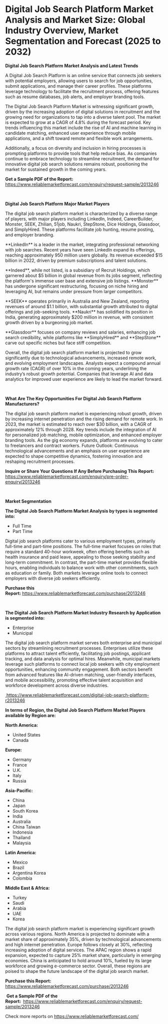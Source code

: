 <p><h1>Digital Job Search Platform Market Analysis and Market Size: Global Industry Overview, Market Segmentation and Forecast (2025 to 2032)</h1></p><p><strong>Digital Job Search Platform Market Analysis and Latest Trends</strong></p>
<p><p>A Digital Job Search Platform is an online service that connects job seekers with potential employers, allowing users to search for job opportunities, submit applications, and manage their career profiles. These platforms leverage technology to facilitate the recruitment process, offering features such as resume databases, job alerts, and employer branding tools.</p><p>The Digital Job Search Platform Market is witnessing significant growth, driven by the increasing adoption of digital solutions in recruitment and the growing need for organizations to tap into a diverse talent pool. The market is expected to grow at a CAGR of 4.8% during the forecast period. Key trends influencing this market include the rise of AI and machine learning in candidate matching, enhanced user experience through mobile applications, and a shift toward remote and flexible work arrangements.</p><p>Additionally, a focus on diversity and inclusion in hiring processes is prompting platforms to provide tools that help reduce bias. As companies continue to embrace technology to streamline recruitment, the demand for innovative digital job search solutions remains robust, positioning the market for sustained growth in the coming years.</p></p>
<p><strong>Get a Sample PDF of the Report:&nbsp;</strong> <a href="https://www.reliablemarketforecast.com/enquiry/request-sample/2013246?utm_campaign=2450&utm_medium=2&utm_source=Github&utm_content=ia&utm_term=11032025&utm_id=digital-job-search-platform">https://www.reliablemarketforecast.com/enquiry/request-sample/2013246</a></p>
<p>&nbsp;</p>
<p><strong>Digital Job Search Platform Major Market Players</strong></p>
<p><p>The digital job search platform market is characterized by a diverse range of players, with major players including LinkedIn, Indeed, CareerBuilder, Monster, SEEK, Zhilian, 51job, Naukri, StepStone, Dice Holdings, Glassdoor, and SimplyHired. These platforms facilitate job hunting, resume posting, and employer branding.</p><p>**LinkedIn** is a leader in the market, integrating professional networking with job searches. Recent years have seen LinkedIn expand its offerings, reaching approximately 950 million users globally. Its revenue exceeded $15 billion in 2022, driven by premium subscriptions and talent solutions.</p><p>**Indeed**, while not listed, is a subsidiary of Recruit Holdings, which garnered about $5 billion in global revenue from its jobs segment, reflecting the platform's immense user base and extensive job listings. **Monster** has undergone significant restructuring, focusing on niche hiring and leveraging AI, but remains under pressure from larger competitors.</p><p>**SEEK** operates primarily in Australia and New Zealand, reporting revenues of around $1.1 billion, with substantial growth attributed to digital offerings and job-seeking tools. **Naukri** has solidified its position in India, generating approximately $200 million in revenue, with consistent growth driven by a burgeoning job market.</p><p>**Glassdoor** focuses on company reviews and salaries, enhancing job search credibility, while platforms like **SimplyHired** and **StepStone** carve out specific niches but face stiff competition.</p><p>Overall, the digital job search platform market is projected to grow significantly due to technological advancements, increased remote work, and evolving employment landscapes. Analysts expect a compound annual growth rate (CAGR) of over 10% in the coming years, underlining the industry’s robust growth potential. Companies that leverage AI and data analytics for improved user experience are likely to lead the market forward.</p></p>
<p>&nbsp;</p>
<p><strong>What Are The Key Opportunities For Digital Job Search Platform Manufacturers?</strong></p>
<p><p>The digital job search platform market is experiencing robust growth, driven by increasing internet penetration and the rising demand for remote work. In 2023, the market is estimated to reach over $30 billion, with a CAGR of approximately 12% through 2028. Key trends include the integration of AI for personalized job matching, mobile optimization, and enhanced employer branding tools. As the gig economy expands, platforms are evolving to cater to freelancers and contract workers. Future Outlook: Continuous technological advancements and an emphasis on user experience are expected to shape competitive dynamics, fostering innovation and reshaping recruitment processes.</p></p>
<p><strong>Inquire or Share Your Questions If Any Before Purchasing This Report:</strong> <a href="https://www.reliablemarketforecast.com/enquiry/pre-order-enquiry/2013246?utm_campaign=2450&utm_medium=2&utm_source=Github&utm_content=ia&utm_term=11032025&utm_id=digital-job-search-platform">https://www.reliablemarketforecast.com/enquiry/pre-order-enquiry/2013246</a></p>
<p>&nbsp;</p>
<p><strong>Market Segmentation</strong></p>
<p><strong>The Digital Job Search Platform Market Analysis by types is segmented into:</strong></p>
<p><ul><li>Full Time</li><li>Part Time</li></ul></p>
<p><p>Digital job search platforms cater to various employment types, primarily full-time and part-time positions. The full-time market focuses on roles that require a standard 40-hour workweek, often offering benefits such as health insurance and paid leave, appealing to those seeking stability and long-term commitment. In contrast, the part-time market provides flexible hours, enabling individuals to balance work with other commitments, such as education or family. Both markets leverage online tools to connect employers with diverse job seekers efficiently.</p></p>
<p><strong>Purchase this Report:&nbsp;</strong><a href="https://www.reliablemarketforecast.com/purchase/2013246?utm_campaign=2450&utm_medium=2&utm_source=Github&utm_content=ia&utm_term=11032025&utm_id=digital-job-search-platform">https://www.reliablemarketforecast.com/purchase/2013246</a></p>
<p>&nbsp;</p>
<p><strong>The Digital Job Search Platform Market Industry Research by Application is segmented into:</strong></p>
<p><ul><li>Enterprise</li><li>Municipal</li></ul></p>
<p><p>The digital job search platform market serves both enterprise and municipal sectors by streamlining recruitment processes. Enterprises utilize these platforms to attract talent efficiently, facilitating job postings, applicant tracking, and data analysis for optimal hires. Meanwhile, municipal markets leverage such platforms to connect local job seekers with city employment opportunities, enhancing community engagement. Both sectors benefit from advanced features like AI-driven matching, user-friendly interfaces, and mobile accessibility, promoting effective talent acquisition and workforce development across diverse industries.</p></p>
<p><a href="https://www.reliablemarketforecast.com/digital-job-search-platform-r2013246?utm_campaign=2450&utm_medium=2&utm_source=Github&utm_content=ia&utm_term=11032025&utm_id=digital-job-search-platform">&nbsp;https://www.reliablemarketforecast.com/digital-job-search-platform-r2013246</a></p>
<p><strong>In terms of Region, the Digital Job Search Platform Market Players available by Region are:</strong></p>
<p>
    <p> <strong> North America: </strong>
        <ul>
            <li>United States</li>
            <li>Canada</li>
        </ul>
        </p> 
    <p> <strong> Europe: </strong>
        <ul>
            <li>Germany</li>
            <li>France</li>
            <li>U.K.</li>
            <li>Italy</li>
            <li>Russia</li>
        </ul>
        </p> 
    <p> <strong> Asia-Pacific: </strong>
        <ul>
            <li>China</li>
            <li>Japan</li>
            <li>South Korea</li>
            <li>India</li>
            <li>Australia</li>
            <li>China Taiwan</li>
            <li>Indonesia</li>
            <li>Thailand</li>
            <li>Malaysia</li>
        </ul>
        </p> 
    <p> <strong> Latin America: </strong>
        <ul>
            <li>Mexico</li>
            <li>Brazil</li>
            <li>Argentina Korea</li>
            <li>Colombia</li>
        </ul>
        </p> 
    <p> <strong> Middle East & Africa: </strong>
        <ul>
            <li>Turkey</li>
            <li>Saudi</li>
            <li>Arabia</li>
            <li>UAE</li>
            <li>Korea</li>
        </ul>
    </p>
    </p>
<p><p>The digital job search platform market is experiencing significant growth across various regions. North America is projected to dominate with a market share of approximately 35%, driven by technological advancements and high internet penetration. Europe follows closely at 30%, reflecting increasing adoption of digital services. The APAC region shows a rapid expansion, expected to capture 25% market share, particularly in emerging economies. China is anticipated to hold around 10%, fueled by its large workforce and growing e-commerce sector. Overall, these regions are poised to shape the future landscape of the digital job search market.</p></p>
<p><strong>Purchase this Report: </strong><a href="https://www.reliablemarketforecast.com/purchase/2013246?utm_campaign=2450&utm_medium=2&utm_source=Github&utm_content=ia&utm_term=11032025&utm_id=digital-job-search-platform">https://www.reliablemarketforecast.com/purchase/2013246</a></p>
<p>&nbsp;<strong>Get a Sample PDF of the Report:&nbsp;&nbsp;</strong><a href="https://www.reliablemarketforecast.com/enquiry/request-sample/2013246?utm_campaign=2450&utm_medium=2&utm_source=Github&utm_content=ia&utm_term=11032025&utm_id=digital-job-search-platform">https://www.reliablemarketforecast.com/enquiry/request-sample/2013246</a></p>
<p><strong></strong></p>
<p>Check more reports on <a href="https://www.reliablemarketforecast.com/?utm_campaign=2450&utm_medium=2&utm_source=Github&utm_content=ia&utm_term=11032025&utm_id=digital-job-search-platform">https://www.reliablemarketforecast.com/</a></p>